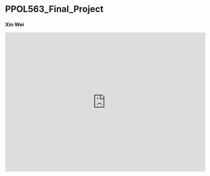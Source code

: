 # PPOL563_Final_Project

### Xin Wei
         
<iframe seamless frameborder="0" src="https://public.tableau.com/views/NTSBAnalysis/Dashboard1?:embed=yes&:display_count=yes&:showVizHome=no" width='650' height='450' scrolling='yes'></iframe>

